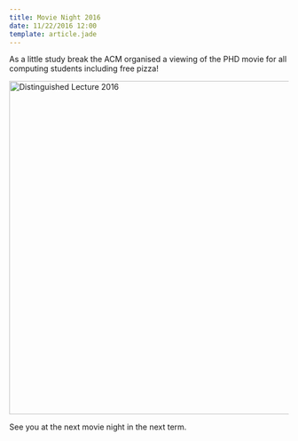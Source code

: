 ```yaml
---
title: Movie Night 2016
date: 11/22/2016 12:00
template: article.jade
---
```


As a little study break the ACM organised a viewing of the PHD movie for all computing students including free pizza! 

<img src="/news/movie-2016/movie.jpg" class="img-thumbnail center-block" alt="Distinguished Lecture 2016" width="600" >

See you at the next movie night in the next term. 





